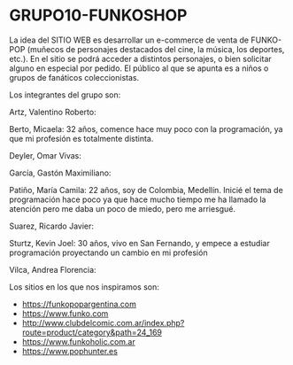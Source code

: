# GRUPO10-FUNKOSHOP

La idea del SITIO WEB es desarrollar un e-commerce de venta de FUNKO-POP (muñecos de personajes destacados del cine, la música, los deportes, etc.). En el sitio se podrá acceder a distintos personajes, o bien solicitar alguno en especial por pedido. 
El público al que se apunta es a niños o grupos de fanáticos coleccionistas.

Los integrantes del grupo son:

Artz, Valentino Roberto:

Berto, Micaela: 32 años, comence hace muy poco con la programación, ya que mi profesión es totalmente distinta.

Deyler, Omar Vivas:

García, Gastón Maximiliano:

Patiño, María Camila: 22 años, soy de Colombia, Medellín. Inicié el tema de programación hace poco ya que hace mucho tiempo me ha llamado la atención pero me daba un poco de miedo, pero me arriesgué.

Suarez, Ricardo Javier:

Sturtz, Kevin Joel: 30 años, vivo en San Fernando, y empece a estudiar programación proyectando un cambio en mi profesión 

Vilca, Andrea Florencia:


Los sitios en los que nos inspiramos son:
- https://funkopopargentina.com
- https://www.funko.com
- http://www.clubdelcomic.com.ar/index.php?route=product/category&path=24_169
- https://www.funkoholic.com.ar
- https://www.pophunter.es

